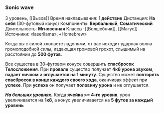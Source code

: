 ### Sonic wave

3 уровень, [[Вызов]]
Время накладывания: **1 действие**
Дистанция: **На себя** (30-футовый конус)
Компоненты: **Вербальный**, **Соматический**
Длительность: **Мгновенная**
Классы: [[Волшебник]], [[Магус]]
Источники: «laserllama», «Homebrew»

Когда вы с силой хлопаете ладонями, от вас исходит ударная волна громоподобной силы, издающая громовой грохот, слышимый на расстоянии до **500 футов**.

Все существа в 30-футовом конусе совершить **спасбросок Телосложения**. При **провале** существо получает **4к8 урона звуком**, **падает ничком** и **оглушается на 1 минуту**. Существо может **повторять спасбросок в конце каждого своего хода**, оканчивая эффект при **успехе**. При **успехе** он получает **половину урона** и не оглушается.

**_На больших уровнях._** Когда **ячейка >= 4-го уровня**, урон увеличивается на **1к8**, а конус увеличивается на **5 футов за каждый уровень**